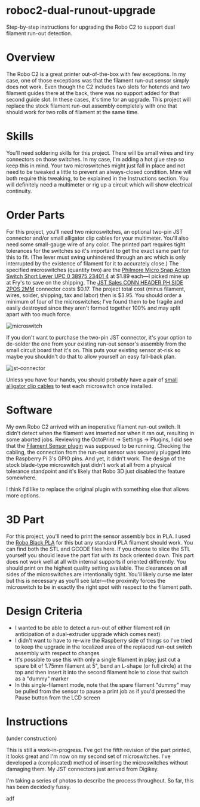 # roboc2-dual-runout-upgrade
Step-by-step instructions for upgrading the Robo C2 to support dual filament run-out detection.

# Overview
The Robo C2 is a great printer out-of-the-box with few exceptions. In my case, one of those exceptions was that the filament run-out sensor simply does not work. Even though the C2 includes two slots for hotends and two filament guides there at the back, there was no support added for that second guide slot. In these cases, it's time for an upgrade. This project will replace the stock filament run-out assembly completely with one that should work for two rolls of filament at the same time.

# Skills
You'll need soldering skills for this project. There will be small wires and tiny connectors on those switches. In my case, I'm adding a hot glue step so keep this in mind. Your two microswitches might just fall in place and not need to be tweaked a little to prevent an always-closed condition. Mine will both require this tweaking, to be explained in the Instructions section. You will definitely need a multimeter or rig up a circuit which will show electrical continuity.

# Order Parts
For this project, you'll need two microswitches, an optional two-pin JST connector and/or small alligator clip cables for your multimeter. You'll also need some small-gauge wire of any color. The printed part requires tight tolerances for the switches so it's important to get the exact same part for this to fit. (The lever must swing unhindered through an arc which is only interrupted by the existence of filament for it to accurately close.)  The specified microswitches (quantity two) are the [Philmore Micro Snap Action Switch Short Lever UPC 0 38975 23401 4](http://www.frys.com/product/7824549) at $1.89 each—I picked mine up at Fry's to save on the shipping. The [JST Sales CONN HEADER PH SIDE 2POS 2MM](https://www.digikey.com/product-detail/en/S2B-PH-K-S(LF)(SN)/455-1719-ND/926626?WT.mc_id=IQ_7595_G_pla926626&wt.srch=1&wt.medium=cpc&&gclid=EAIaIQobChMI0ZbGkdCR1gIVF5J-Ch2gRg_3EAQYAyABEgKh-vD_BwE) connector costs $0.17.  The project total cost (minus filament, wires, solder, shipping, tax and labor) then is $3.95. You should order a minimum of four of the microswitches; I've found them to be fragile and easily destroyed since they aren't formed together 100% and may split apart with too much force.

![microswitch](https://user-images.githubusercontent.com/15971213/30178853-50445b2e-93bf-11e7-8a34-8e062834d6c6.jpg)

If you don't want to purchase the two-pin JST connector, it's your option to de-solder the one from your existing run-out sensor's assembly from the small circuit board that it's on. This puts your existing sensor at-risk so maybe you shouldn't do that to allow yourself an easy fall-back plan.

![jst-connector](https://user-images.githubusercontent.com/15971213/30178031-79f04760-93bc-11e7-97dd-9545d22b42e7.jpg)

Unless you have four hands, you should probably have a pair of [small alligator clip cables](https://www.adafruit.com/product/1592?gclid=EAIaIQobChMIuPjBgrOl1gIVmrjACh0EswbPEAQYAiABEgJhVvD_BwE) to test each microswitch once installed.

# Software
My own Robo C2 arrived with an inoperative filament run-out switch. It didn't detect when the filament was inserted nor when it ran out, resulting in some aborted jobs. Reviewing the OctoPrint -> Settings -> Plugins, I did see that the [Filament Sensor plugin](http://plugins.octoprint.org/plugins/filament_sensor/) was supposed to be running. Checking the cabling, the connection from the run-out sensor was securely plugged into the Raspberry Pi 3's GPIO pins. And yet, it didn't work. The design of the stock blade-type microswitch just didn't work at all from a physical tolerance standpoint and it's likely that Robo 3D just disabled the feature somewhere.

I think I'd like to replace the original plugin with something else that allows more options.

# 3D Part
For this project, you'll need to print the sensor assembly box in PLA. I used the [Robo Black PLA](https://store.robo3d.com/collections/filament-pla/pla-jet-black-500g) for this but any standard PLA filament should work. You can find both the STL and GCODE files here. If you choose to slice the STL yourself you should leave the part flat with its back oriented down. This part does not work well at all with internal supports if oriented differently. You should print on the highest quality setting available. The clearances on all sides of the microswitches are intentionally tight. You'll likely curse me later but this is necessary as you'll see later—the proximity forces the microswitch to be in exactly the right spot with respect to the filament path.

# Design Criteria
* I wanted to be able to detect a run-out of either filament roll (in anticipation of a dual-extruder upgrade which comes next)
* I didn't want to have to re-wire the Raspberry side of things so I've tried to keep the upgrade in the localized area of the replaced run-out switch assembly with respect to changes
* It's possible to use this with only a single filament in play; just cut a spare bit of 1.75mm filament at 5", bend an L-shape (or full circle) at the top and then insert it into the second filament hole to close that switch as a "dummy" marker
* In this single-filament mode, note that the spare filament "dummy" may be pulled from the sensor to pause a print job as if you'd pressed the Pause button from the LCD screen

# Instructions
(under construction)

This is still a work-in-progress. I've got the fifth revision of the part printed, it looks great and I'm now on my second set of microswitches. I've developed a (complicated) method of inserting the microswitches without damaging them. My JST connectors just arrived from Digikey.

I'm taking a series of photos to describe the process throughout. So far, this has been decidedly fussy.

adf
